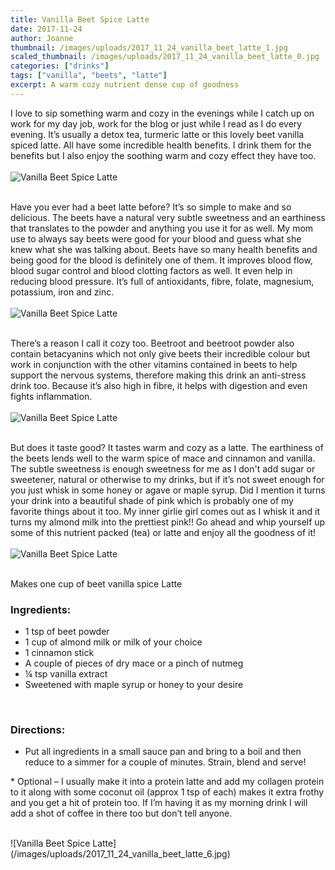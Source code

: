 ```yaml
---
title: Vanilla Beet Spice Latte
date: 2017-11-24
author: Joanne
thumbnail: /images/uploads/2017_11_24_vanilla_beet_latte_1.jpg
scaled_thumbnail: /images/uploads/2017_11_24_vanilla_beet_latte_0.jpg
categories: ["drinks"]
tags: ["vanilla", "beets", "latte"]
excerpt: A warm cozy nutrient dense cup of goodness
---
```


I love to sip something warm and cozy in the evenings while I catch up on work for my day job, work for the blog or just while I read as I do every evening. It’s usually a detox tea, turmeric latte or this lovely beet vanilla spiced latte.  All have some incredible health benefits. I drink them for the benefits but I also enjoy the soothing warm and cozy effect they have too.
<br>
<br>
![Vanilla Beet Spice Latte](/images/uploads/2017_11_24_vanilla_beet_latte_2.jpg)
<br>
<br>

Have you ever had a beet latte before? It’s so simple to make and so delicious. The beets have a natural very subtle sweetness and an earthiness that translates to the powder and anything you use it for as well. My mom use to always say beets were good for your blood and guess what she knew what she was talking about. Beets have so many health benefits and being good for the blood is definitely one of them.  It improves blood flow, blood sugar control and blood clotting factors as well. It even help in reducing blood pressure.  It’s full of antioxidants, fibre, folate, magnesium, potassium, iron and zinc.
<br>
<br>
![Vanilla Beet Spice Latte](/images/uploads/2017_11_24_vanilla_beet_latte_3.jpg)
<br>
<br>

There’s a reason I call it cozy too.  Beetroot and beetroot powder also contain betacyanins which not only give beets their incredible colour but work in conjunction with the other vitamins contained in beets to help support the nervous systems, therefore making this drink an anti-stress drink too. Because it’s also high in fibre, it helps with digestion and even fights inflammation.
<br>
<br>
![Vanilla Beet Spice Latte](/images/uploads/2017_11_24_vanilla_beet_latte_4.jpg)
<br>
<br>

But does it taste good? It tastes warm and cozy as a latte.  The earthiness of the beets lends well to the warm spice of mace and cinnamon and vanilla. The subtle sweetness is enough sweetness for me as I don't add sugar or sweetener, natural or otherwise to my drinks, but if it’s not sweet enough for you just whisk in some honey or agave or maple syrup. Did I mention it turns your drink into a beautiful  shade of pink which is probably one of my favorite things about it too. My inner girlie girl comes out as I whisk it and it turns my almond milk into the prettiest pink!! Go ahead and whip yourself up some of this nutrient packed (tea) or latte and enjoy all the goodness of it!
<br>
<br>
![Vanilla Beet Spice Latte](/images/uploads/2017_11_24_vanilla_beet_latte_5.jpg)
<br>
<br>

Makes one cup of beet vanilla spice Latte

### Ingredients:

* 1 tsp of beet powder
* 1 cup of almond milk or milk of your choice
* 1 cinnamon stick
* A couple of pieces of dry mace or a pinch of nutmeg
* &frac14; tsp vanilla extract
* Sweetened with maple syrup or honey to your desire
<br>

### Directions:

* Put all ingredients in a small sauce pan and bring to a boil and then reduce to a simmer for a couple of minutes.  Strain, blend and serve!

\* Optional &ndash; I usually make it into a protein latte and add my collagen protein to it along with some coconut oil (approx 1 tsp of each) makes it extra frothy and you get a hit of protein too.  If I’m having it as my morning drink I will add a shot of coffee in there too but don’t tell anyone.

<br>
![Vanilla Beet Spice Latte](/images/uploads/2017_11_24_vanilla_beet_latte_6.jpg)

